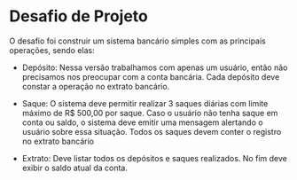 # Desafio de Projeto

O desafio foi construir um sistema bancário simples com as principais operações, sendo elas:

- Depósito: Nessa versão trabalhamos com apenas um usuário, então não precisamos nos preocupar com a conta bancária. Cada depósito deve constar a operação no extrato bancário.

- Saque: O sistema deve permitir realizar 3 saques diárias com limite máximo de R$ 500,00 por saque. Caso o usuário não tenha saque em conta ou saldo, o sistema deve emitir uma mensagem alertando o usuário sobre essa situação. Todos os saques devem conter o registro no extrato bancário

- Extrato: Deve listar todos os depósitos e saques realizados. No fim deve exibir o saldo atual da conta.


